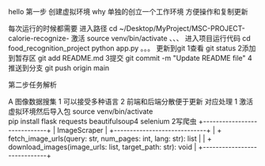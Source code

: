 hello
第一步 创建虚拟环境
why 单独的创立一个工作环境 方便操作和复制更新

每次运行的时候都需要 
进入路径 cd ~/Desktop/MyProject/MSC-PROJECT-calorie-recognize-
激活 source venv/bin/activate
、、、
进入项目运行代码 cd food_recognition_project
python app.py
。。。
更新到git
1查看
git status
2添加到暂存区
git add README.md
3提交
git commit -m "Update README file"
4推送到分支 
git push origin main

第二步任务解析

A 图像数据搜集
1 可以接受多种语言 2 前端和后端分散便于更新
对应处理
1 激活虚拟环境然后导入包
source venv/bin/activate  
pip install flask requests beautifulsoup4 selenium
2写爬虫
+-----------------------------+
|         ImageScraper        |
+-----------------------------+
| + fetch_image_urls(query: str, num_pages: int, lang: str): list |
| + download_images(image_urls: list, target_path: str): void     |
+-----------------------------+





